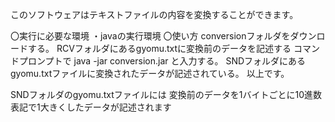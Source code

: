 このソフトウェアはテキストファイルの内容を変換することができます。

〇実行に必要な環境
・javaの実行環境
〇使い方
conversionフォルダをダウンロードする。
RCVフォルダにあるgyomu.txtに変換前のデータを記述する
コマンドプロンプトで
java -jar conversion.jar
と入力する。
SNDフォルダにあるgyomu.txtファイルに変換されたデータが記述されている。
以上です。

SNDフォルダのgyomu.txtファイルには
変換前のデータを1バイトごとに10進数表記で1大きくしたデータが記述されます
